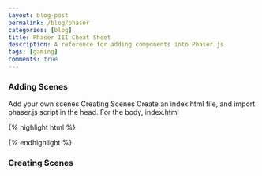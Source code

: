 ```yaml
---
layout: blog-post
permalink: /blog/phaser
categories: [blog]
title: Phaser III Cheat Sheet
description: A reference for adding components into Phaser.js
tags: [gaming]
comments: true
---
```


<div class="two-column">

<div>
<h3>
  Adding Scenes
</h3>

Add your own scenes Creating Scenes Create an index.html file, and import phaser.js script in the head. For the body, index.html
  

{% highlight html %}

<html>
  <head>
    <script src="https://cdn.jsdelivr.net/npm/phaser@3.17/dist/phaser-arcade-physics.min.js"></script>
  </head>

  <body>
    <div class>
      <script type="module" src="miniMatch/src/main.js"></script>
    </div>
  </body>

</html>

{% endhighlight %}


<div>

<h3>
  Creating Scenes
</h3>




</div>
</div>
